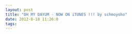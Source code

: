 ```yaml
---
layout: post
title: "OH MY DAYUM - NOW ON iTUNES !!! by schmoyoho"
date: 2012-8-18 11:26:0
tags: 
---
```




